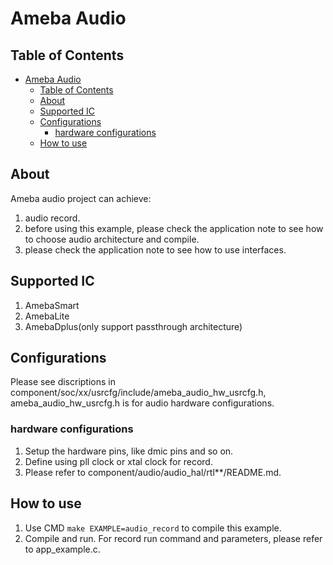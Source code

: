 # Ameba Audio

## Table of Contents

- [Ameba Audio](#ameba-audio)
	- [Table of Contents](#table-of-contents)
	- [About ](#about-)
	- [Supported IC ](#supported-ic-)
	- [Configurations ](#configurations-)
		- [hardware configurations](#hardware-configurations)
	- [How to use ](#how-to-use-)

## About <a name = "about"></a>

Ameba audio project can achieve:
1. audio record.
2. before using this example, please check the application note to see how to choose audio architecture and compile.
3. please check the application note to see how to use interfaces.

## Supported IC <a name = "supported-ic"></a>
1. AmebaSmart
2. AmebaLite
3. AmebaDplus(only support passthrough architecture)

## Configurations <a name = "configurations"></a>

Please see discriptions in component/soc/xx/usrcfg/include/ameba_audio_hw_usrcfg.h, ameba_audio_hw_usrcfg.h is for audio hardware configurations.

### hardware configurations

1. Setup the hardware pins, like dmic pins and so on.
2. Define using pll clock or xtal clock for record.
3. Please refer to component/audio/audio_hal/rtl**/README.md.

## How to use <a name = "How to use"></a>

1. Use CMD `make EXAMPLE=audio_record` to compile this example.
2. Compile and run. For record run command and parameters, please refer to app_example.c.
